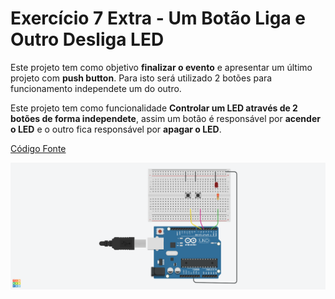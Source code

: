 # Exercício 7 Extra - Um Botão Liga e Outro Desliga LED

Este projeto tem como objetivo **finalizar o evento** e apresentar um último projeto com **push button**. Para isto será utilizado 2 botões para funcionamento independete um do outro.

Este projeto tem como funcionalidade **Controlar um LED através de 2 botões de forma independete**, assim um botão é responsável por **acender o LED** e o outro fica responsável por **apagar o LED**.

[Código Fonte](Exercicio7-BotaoLigaDesliga.ino)

![Exercício 7 Extra - Um Botão Liga e Outro Desliga LED](Circuito%20Exercício%207%20Extra%20-%20Um%20botão%20liga%20e%20outro%20desliga%20LED.png)